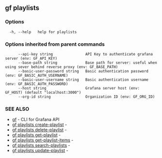 ## gf playlists



### Options

```
  -h, --help   help for playlists
```

### Options inherited from parent commands

```
      --api-key string               API Key to authenticate grafana server (env: GF_API_KEY)
      --base-path string             Base path for server: useful when using sever behind reverse proxy (env: GF_BASE_PATH)
      --basic-user-password string   Basic authentication password (env: GF_BASIC_AUTH_USERNAME)
      --basic-user-username string   Basic authentication username (env: GF_BASIC_AUTH_PASSWORD)
      --host string                  Grafana server host (env: GF_HOST) (default "localhost:3000")
      --org-id string                Organization ID (env: GF_ORG_ID)
```

### SEE ALSO

* [gf](gf.md)	 - CLI for Grafana API
* [gf playlists create-playlist](gf_playlists_create-playlist.md)	 - 
* [gf playlists delete-playlist](gf_playlists_delete-playlist.md)	 - 
* [gf playlists get-playlist](gf_playlists_get-playlist.md)	 - 
* [gf playlists get-playlist-items](gf_playlists_get-playlist-items.md)	 - 
* [gf playlists search-playlists](gf_playlists_search-playlists.md)	 - 
* [gf playlists update-playlist](gf_playlists_update-playlist.md)	 - 

